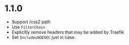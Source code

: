 # 1.1.0

* Support /css2 path
* Use `FilterChain`
* Explicitly remove headers that may be added by Traefik
* Set `IncludesNOEXEC` just in case.
